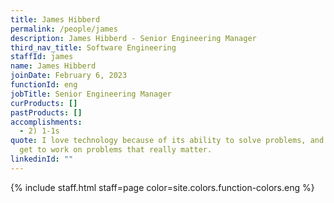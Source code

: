 ```yaml
---
title: James Hibberd
permalink: /people/james
description: James Hibberd - Senior Engineering Manager
third_nav_title: Software Engineering
staffId: james
name: James Hibberd
joinDate: February 6, 2023
functionId: eng
jobTitle: Senior Engineering Manager
curProducts: []
pastProducts: []
accomplishments:
  - 2) 1-1s
quote: I love technology because of its ability to solve problems, and at OGP I
  get to work on problems that really matter.
linkedinId: ""
---
```


{% include staff.html staff=page color=site.colors.function-colors.eng %}
